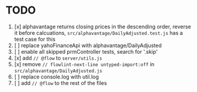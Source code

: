 # TODO
1. [x] alphavantage returns closing prices in the descending order, reverse it before calcuations,
   `src/alphavantage/DailyAdjusted.test.js` has a test case for this
2. [ ] replace yahoFinanceApi with alphavantage/DailyAdjusted
3. [ ] enable all skipped prmController tests, search for '.skip'
4. [x] add `// @flow` to `server/utils.js`
5. [x] remove `// flowlint-next-line untyped-import:off` in `src/alphavantage/DailyAdjusted.js`
6. [ ] replace console.log with util.log
7. [ ] add `// @flow` to the rest of the files
   